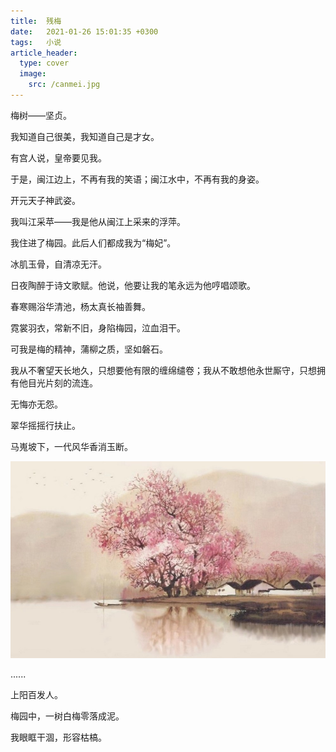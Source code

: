 ```yaml
---
title:  残梅
date:   2021-01-26 15:01:35 +0300
tags:   小说
article_header:
  type: cover
  image:
    src: /canmei.jpg
---
```

梅树——坚贞。

我知道自己很美，我知道自己是才女。

有宫人说，皇帝要见我。

于是，闽江边上，不再有我的笑语；闽江水中，不再有我的身姿。

开元天子神武姿。

我叫江采苹——我是他从闽江上采来的浮萍。

我住进了梅园。此后人们都成我为“梅妃”。

冰肌玉骨，自清凉无汗。

日夜陶醉于诗文歌赋。他说，他要让我的笔永远为他哼唱颂歌。

春寒赐浴华清池，杨太真长袖善舞。

霓裳羽衣，常新不旧，身陷梅园，泣血泪干。

可我是梅的精神，蒲柳之质，坚如磐石。

我从不奢望天长地久，只想要他有限的缠绵缱卷；我从不敢想他永世厮守，只想拥有他目光片刻的流连。

无悔亦无怨。

翠华摇摇行扶止。

马嵬坡下，一代风华香消玉断。

![11](https://raw.githubusercontent.com/ding-yichen/ding-yichen.github.io/master/screenshots/canmei.jpg)

......

上阳百发人。

梅园中，一树白梅零落成泥。

我眼眶干涸，形容枯槁。